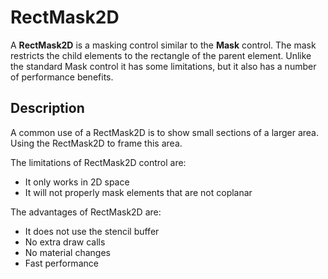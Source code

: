 # RectMask2D

A **RectMask2D** is a masking control similar to the **Mask** control. The mask restricts the child elements to the
rectangle of the parent element. Unlike the standard Mask control it has some limitations, but it also has a number of
performance benefits.

## Description

A common use of a RectMask2D is to show small sections of a larger area. Using the RectMask2D to frame this area.

The limitations of RectMask2D control are:

- It only works in 2D space
- It will not properly mask elements that are not coplanar

The advantages of RectMask2D are:

- It does not use the stencil buffer
- No extra draw calls
- No material changes
- Fast performance
